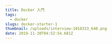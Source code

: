 ```yaml
---
title: Docker 入門
tags:
  - docker
slugs: docker-starter-1
thumbnail: /uploads/interview-1018333_640.png
date: 2019-11-30T04:52:54.681Z
---
```


